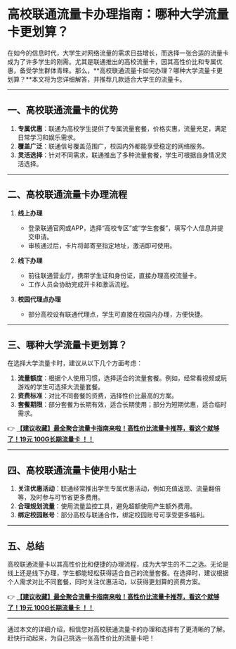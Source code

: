 # 高校联通流量卡办理指南：哪种大学流量卡更划算？

在如今的信息时代，大学生对网络流量的需求日益增长，而选择一张合适的流量卡成为了许多学生的刚需。尤其是联通推出的高校流量卡，因其高性价比和专属优惠，备受学生群体青睐。那么，**高校联通流量卡如何办理？哪种大学流量卡更划算？**本文将为您详细解答，并推荐几款适合大学生的流量卡。

---

## 一、高校联通流量卡的优势

1. **专属优惠**：联通为高校学生提供了专属流量套餐，价格实惠，流量充足，满足日常学习和娱乐需求。  
2. **覆盖广泛**：联通信号覆盖范围广，校园内外都能享受稳定的网络服务。  
3. **灵活选择**：针对不同需求，联通推出了多种流量套餐，学生可根据自身情况灵活选择。  

---

## 二、高校联通流量卡办理流程

1. **线上办理**  
   - 登录联通官网或APP，选择“高校专区”或“学生套餐”，填写个人信息并提交申请。  
   - 审核通过后，卡片将邮寄至指定地址，激活即可使用。  

2. **线下办理**  
   - 前往联通营业厅，携带学生证和身份证，直接办理高校流量卡。  
   - 工作人员会协助完成开卡和激活流程。  

3. **校园代理点办理**  
   - 部分高校设有联通代理点，学生可直接在校园内办理，方便快捷。  

---

## 三、哪种大学流量卡更划算？

在选择大学流量卡时，建议从以下几个方面考虑：  
1. **流量额度**：根据个人使用习惯，选择适合的流量套餐。例如，经常看视频或玩游戏的学生可选择大流量套餐。  
2. **资费标准**：对比不同套餐的资费，选择性价比最高的方案。  
3. **套餐期限**：部分套餐为长期有效，适合长期使用；部分为短期优惠，适合临时需求。  

👉 **[【建议收藏】最全聚合流量卡指南来啦！高性价比流量卡推荐，看这个就够了！19元 100G长期流量卡 ！！](https://bit.ly/Liuliangka)**  

---

## 四、高校联通流量卡使用小贴士

1. **关注优惠活动**：联通经常推出学生专属优惠活动，例如充值返现、流量翻倍等，及时参与可节省更多费用。  
2. **合理规划流量**：使用流量监控工具，避免超额使用产生额外费用。  
3. **绑定校园账号**：部分高校与联通合作，绑定校园账号可享受更多福利。  

---

## 五、总结

高校联通流量卡以其高性价比和便捷的办理流程，成为大学生的不二之选。无论是线上还是线下办理，学生都能轻松获得适合自己的流量套餐。在选择时，建议根据个人需求对比不同套餐，同时关注优惠活动，以获得更划算的资费方案。  

👉 **[【建议收藏】最全聚合流量卡指南来啦！高性价比流量卡推荐，看这个就够了！19元 100G长期流量卡 ！！](https://bit.ly/Liuliangka)**  

---

通过本文的详细介绍，相信您对高校联通流量卡的办理和选择有了更清晰的了解。赶快行动起来，为自己挑选一张高性价比的流量卡吧！